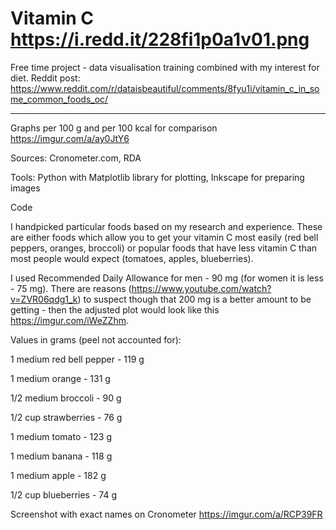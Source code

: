 # Vitamin C https://i.redd.it/228fi1p0a1v01.png
Free time project - data visualisation training combined with my interest for diet. Reddit post: https://www.reddit.com/r/dataisbeautiful/comments/8fyu1i/vitamin_c_in_some_common_foods_oc/

---------

Graphs per 100 g and per 100 kcal for comparison https://imgur.com/a/ay0JtY6

Sources: Cronometer.com, RDA

Tools: Python with Matplotlib library for plotting, Inkscape for preparing images

Code 

I handpicked particular foods based on my research and experience. These are either foods which allow you to get your vitamin C most easily (red bell peppers, oranges, broccoli) or popular foods that have less vitamin C than most people would expect (tomatoes, apples, blueberries).

I used Recommended Daily Allowance for men - 90 mg (for women it is less - 75 mg). There are reasons (https://www.youtube.com/watch?v=ZVR06qdg1_k) to suspect though that 200 mg is a better amount to be getting - then the adjusted plot would look like this https://imgur.com/iWeZZhm.

Values in grams (peel not accounted for):

1 medium red bell pepper - 119 g

1 medium orange - 131 g

1/2 medium broccoli - 90 g

1/2 cup strawberries - 76 g

1 medium tomato - 123 g

1 medium banana - 118 g

1 medium apple - 182 g

1/2 cup blueberries - 74 g

Screenshot with exact names on Cronometer https://imgur.com/a/RCP39FR
